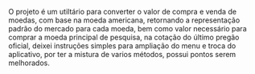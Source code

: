 O projeto é um utiltário para converter o valor de compra e venda de moedas, com base na  moeda americana,
retornando a representação padrão do mercado para cada moeda, bem como valor necessário  para comprar a 
moeda principal de pesquisa, na cotação do último pregão oficial, deixei instruções simples para ampliação
do menu e troca do aplicativo, por ter a mistura de varios métodos, possui pontos serem melhorados.
